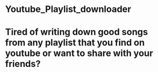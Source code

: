 # Youtube_Playlist_downloader

<h1><b>Tired of writing down good songs from any playlist that you find on youtube or want to share with your friends?</b></h1>
